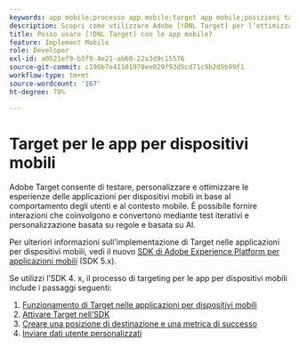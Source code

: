 ```yaml
---
keywords: app mobile;processo app mobile;target app mobile;posizioni target mobili;metriche di successo app dispositivi mobili
description: Scopri come utilizzare Adobe [!DNL Target] per l’ottimizzazione e la personalizzazione delle app per dispositivi mobili, con test iterativi e personalizzazione basata su regole e basata su AI.
title: Posso usare [!DNL Target] con le app mobile?
feature: Implement Mobile
role: Developer
exl-id: a0521ef9-b3f9-4e21-ab60-22a3d9c15576
source-git-commit: c196b7e41101978ee029f93d5cd71c9b2d5b99f1
workflow-type: tm+mt
source-wordcount: '167'
ht-degree: 70%

---
```


# Target per le app per dispositivi mobili

Adobe Target consente di testare, personalizzare e ottimizzare le esperienze delle applicazioni per dispositivi mobili in base al comportamento degli utenti e al contesto mobile. È possibile fornire interazioni che coinvolgono e convertono mediante test iterativi e personalizzazione basata su regole e basata su AI.

Per ulteriori informazioni sull’implementazione di Target nelle applicazioni per dispositivi mobili, vedi il nuovo [SDK di Adobe Experience Platform per applicazioni mobili](https://aep-sdks.gitbook.io/docs/using-mobile-extensions/adobe-target) (SDK 5.x).

Se utilizzi l’SDK 4. x, il processo di targeting per le app per dispositivi mobili include i passaggi seguenti:

1. [Funzionamento di Target nelle applicazioni per dispositivi mobili](https://developer.adobe.com/target/implement/mobile/how-target-works-mobile-apps/)
1. [Attivare Target nell’SDK](https://developer.adobe.com/target/implement/mobile/enable-target-in-sdk/)
1. [Creare una posizione di destinazione e una metrica di successo](https://developer.adobe.com/target/implement/mobile/mobile-create-location-and-metric/)
1. [Inviare dati utente personalizzati](https://developer.adobe.com/target/implement/mobile/mobile-custom-user-data/)

